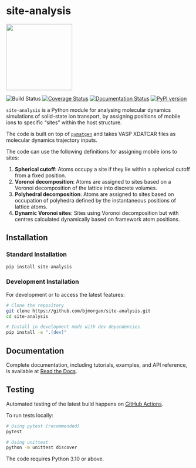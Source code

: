 # site-analysis

<img src='https://github.com/bjmorgan/site-analysis/blob/main/logo/site-analysis-logo.png' width='180'>

![Build Status](https://github.com/bjmorgan/site-analysis/actions/workflows/build.yml/badge.svg)
[![Coverage Status](https://coveralls.io/repos/github/bjmorgan/site-analysis/badge.svg?branch=main)](https://coveralls.io/github/bjmorgan/site-analysis?branch=main)
[![Documentation Status](https://readthedocs.org/projects/site-analysis/badge/?version=latest)](https://site-analysis.readthedocs.io/en/latest/?badge=latest)
[![PyPI version](https://badge.fury.io/py/site-analysis.svg)](https://badge.fury.io/py/site-analysis)

`site-analysis` is a Python module for analysing molecular dynamics simulations of solid-state ion transport, by assigning positions of mobile ions to specific &ldquo;sites&rdquo; within the host structure.

The code is built on top of [`pymatgen`](https://pymatgen.org) and takes VASP XDATCAR files as molecular dynamics trajectory inputs.

The code can use the following definitions for assigning mobile ions to sites:
1. **Spherical cutoff**: Atoms occupy a site if they lie within a spherical cutoff from a fixed position.
2. **Voronoi decomposition**: Atoms are assigned to sites based on a Voronoi decomposition of the lattice into discrete volumes.
3. **Polyhedral decomposition**: Atoms are assigned to sites based on occupation of polyhedra defined by the instantaneous positions of lattice atoms.
4. **Dynamic Voronoi sites**: Sites using Voronoi decomposition but with centres calculated dynamically based on framework atom positions.

## Installation

### Standard Installation

```bash
pip install site-analysis
```

### Development Installation

For development or to access the latest features:

```bash
# Clone the repository
git clone https://github.com/bjmorgan/site-analysis.git
cd site-analysis

# Install in development mode with dev dependencies
pip install -e ".[dev]"
```

## Documentation

Complete documentation, including tutorials, examples, and API reference, is available at [Read the Docs](https://site-analysis.readthedocs.io/en/latest/).

## Testing

Automated testing of the latest build happens on [GitHub Actions](https://github.com/bjmorgan/site-analysis/actions).

To run tests locally:

```bash
# Using pytest (recommended)
pytest

# Using unittest
python -m unittest discover
```

The code requires Python 3.10 or above.
